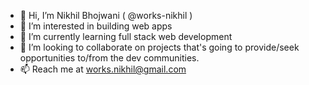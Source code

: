 - 👋 Hi, I’m Nikhil Bhojwani ( @works-nikhil )
- 👀 I’m interested in building web apps
- 🌱 I’m currently learning full stack web development
- 💞️ I’m looking to collaborate on projects that's going to provide/seek opportunities to/from the dev communities.
- 📫 Reach me at works.nikhil@gmail.com

<!---
works-nikhil/works-nikhil is a ✨ special ✨ repository because its `README.md` (this file) appears on your GitHub profile.
You can click the Preview link to take a look at your changes.
--->
